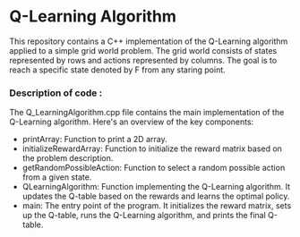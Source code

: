 # Q-Learning Algorithm


This repository contains a C++ implementation of the Q-Learning algorithm applied to a simple grid world problem. The grid world consists of states represented by rows and actions represented by columns. The goal is to reach a specific state denoted by F from any staring point.


<h3> Description of code :</h3>

The Q_LearningAlgorithm.cpp file contains the main implementation of the Q-Learning algorithm. Here's an overview of the key components:
<ul>
  <li>printArray: Function to print a 2D array.</li>
  <li>initializeRewardArray: Function to initialize the reward matrix based on the problem description.</li>
  <li>getRandomPossibleAction: Function to select a random possible action from a given state.</li>
  <li>QLearningAlgorithm: Function implementing the Q-Learning algorithm. It updates the Q-table based on the rewards and learns the optimal policy.</li>
  <li>main: The entry point of the program. It initializes the reward matrix, sets up the Q-table, runs the Q-Learning algorithm, and prints the final Q-table.</li>
</ul>




